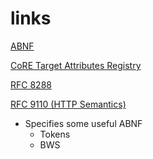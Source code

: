 # links

[ABNF](https://en.wikipedia.org/wiki/Augmented_Backus%E2%80%93Naur_form)

[CoRE Target Attributes Registry](https://www.ietf.org/id/draft-ietf-core-target-attr-06.html)

[RFC 8288](https://datatracker.ietf.org/doc/html/rfc8288)

[RFC 9110 (HTTP Semantics)](https://www.rfc-editor.org/rfc/rfc9110.html)
- Specifies some useful ABNF
  - Tokens
  - BWS